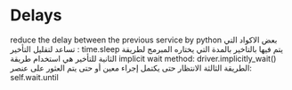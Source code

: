 # Delays
reduce the delay between the previous service by python
بعض الاكواد التي تساعد لتقليل التأخير :
time.sleep يتم فيها بالتاخير بالمدة التي يختاره المبرمج 
لطريقة الثانية للتأخير هي استخدام طريقة implicit wait method:
driver.implicitly_wait()
الطريقة الثالثة الانتظار حتى يكتمل إجراء معين أو حتى يتم العثور على عنصر:
self.wait.until
